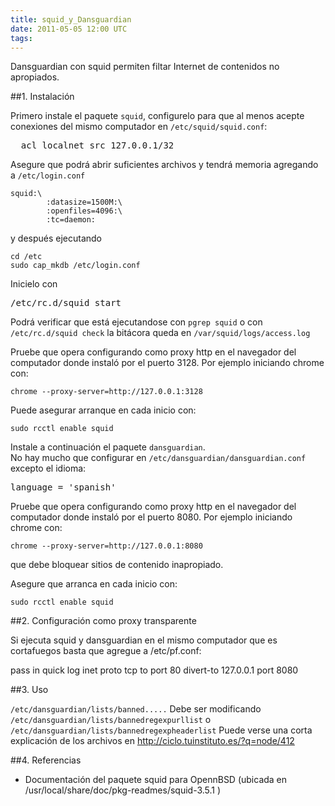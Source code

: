 ```yaml
---
title: squid_y_Dansguardian
date: 2011-05-05 12:00 UTC
tags:
---
```

Dansguardian con squid permiten filtar Internet de contenidos no apropiados.


##1. Instalación

Primero instale el paquete ```squid```, configurelo para que al menos acepte conexiones del mismo computador en ```/etc/squid/squid.conf```:
<pre>
  acl localnet src 127.0.0.1/32
</pre>

Asegure que podrá abrir suficientes archivos y tendrá memoria agregando a ```/etc/login.conf``` 
```
squid:\
        :datasize=1500M:\
        :openfiles=4096:\
        :tc=daemon:
```
y después ejecutando
```
cd /etc
sudo cap_mkdb /etc/login.conf

```

Inicielo con 
<pre>
/etc/rc.d/squid start
</pre>

Podrá verificar que está ejecutandose con ```pgrep squid``` o 
con ```/etc/rc.d/squid check``` la bitácora queda en 
```/var/squid/logs/access.log```

Pruebe que opera configurando como proxy http en el navegador del computador 
donde instaló por el puerto 3128.    Por ejemplo iniciando chrome con:
```
chrome --proxy-server=http://127.0.0.1:3128
```

Puede asegurar arranque en cada inicio con:
```
sudo rcctl enable squid
```

Instale a continuación el paquete ```dansguardian```.  
No  hay mucho que configurar en ```/etc/dansguardian/dansguardian.conf```
excepto el idioma:
<pre>
language = 'spanish'
</pre>

Pruebe que opera configurando como proxy http en el navegador del computador 
donde instaló por el puerto 8080.    Por ejemplo iniciando chrome con:
```
chrome --proxy-server=http://127.0.0.1:8080
```
que debe bloquear sitios de contenido inapropiado.

Asegure que arranca en cada inicio con:
```
sudo rcctl enable squid
```

##2. Configuración como proxy transparente

Si ejecuta squid y dansguardian en el mismo computador que es cortafuegos
basta que agregue a /etc/pf.conf:

pass in quick log inet proto tcp to port 80 divert-to 127.0.0.1 port 8080


##3. Uso 

```/etc/dansguardian/lists/banned.....```
Debe ser modificando  ```/etc/dansguardian/lists/bannedregexpurllist```
o
```/etc/dansguardian/lists/bannedregexpheaderlist```
Puede verse una corta explicación de los archivos en 
http://ciclo.tuinstituto.es/?q=node/412



##4. Referencias

* Documentación del paquete squid para OpennBSD (ubicada en /usr/local/share/doc/pkg-readmes/squid-3.5.1 )
